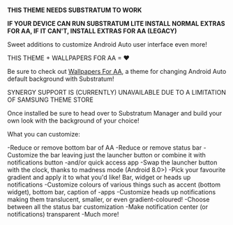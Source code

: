 **THIS THEME NEEDS SUBSTRATUM TO WORK**

**IF YOUR DEVICE CAN RUN SUBSTRATUM LITE INSTALL NORMAL EXTRAS FOR AA, IF IT CAN'T, INSTALL EXTRAS FOR AA (LEGACY)**

Sweet additions to customize Android Auto user interface even more!

THIS THEME + WALLPAPERS FOR AA = ❤

Be sure to check out [Wallpapers For AA](https://github.com/shmykelsa/wp4aa-release), a theme for changing Android Auto default background with Substratum!


SYNERGY SUPPORT IS (CURRENTLY) UNAVAILABLE DUE TO A LIMITATION OF SAMSUNG THEME STORE

Once installed be sure to head over to Substratum Manager and build your own look with the background of your choice!

What you can customize:

-Reduce or remove bottom bar of AA
-Reduce or remove status bar
-Customize the bar leaving just the launcher button or combine it with notifications button -and/or quick access app
-Swap the launcher button with the clock, thanks to madness mode (Android 8.0>)
-Pick your favourite gradient and apply it to what you'd like! Bar, widget or heads up notifications
-Customize colours of various things such as accent (bottom widget), bottom bar, caption of -apps
-Customize heads up notifications making them translucent, smaller, or even gradient-coloured!
-Choose between all the status bar customization
-Make notification center (or notifications) transparent
-Much more!
